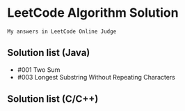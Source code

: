 # LeetCode Algorithm Solution
    My answers in LeetCode Online Judge

## Solution list (Java)
+ #001 Two Sum
+ #003 Longest Substring Without Repeating Characters 

## Solution list (C/C++)
